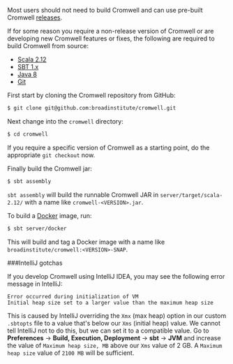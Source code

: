 Most users should not need to build Cromwell and can use pre-built Cromwell [releases](Getting).

If for some reason you require a non-release version of Cromwell or are developing new Cromwell
features or fixes, the following are required to build Cromwell from source:

* [Scala 2.12](http://www.scala-lang.org/)
* [SBT 1.x](https://www.scala-sbt.org/)
* [Java 8](http://www.oracle.com/technetwork/java/javase/overview/java8-2100321.html)
* [Git](https://git-scm.com/)

First start by cloning the Cromwell repository from GitHub:

```bash
$ git clone git@github.com:broadinstitute/cromwell.git
```

Next change into the `cromwell` directory:

```bash
$ cd cromwell
```

If you require a specific version of Cromwell as a starting point, do the appropriate `git checkout` now. 

Finally build the Cromwell jar:

```bash
$ sbt assembly
```

`sbt assembly` will build the runnable Cromwell JAR in `server/target/scala-2.12/` with a name like `cromwell-<VERSION>.jar`.

To build a [Docker](https://www.docker.com/) image, run:

```bash
$ sbt server/docker
```

This will build and tag a Docker image with a name like `broadinstitute/cromwell:<VERSION>-SNAP`.

###IntelliJ gotchas

If you develop Cromwell using IntelliJ IDEA, you may see the following error message in IntelliJ:

```
Error occurred during initialization of VM
Initial heap size set to a larger value than the maximum heap size
```

This is caused by IntelliJ overriding the `Xmx` (max heap) option in our custom `.sbtopts` file to a value that's below 
our `Xms` (initial heap) value.  We cannot tell IntelliJ not to do this, but we can set it to a compatible value.
Go to **Preferences** -> **Build, Execution, Deployment** -> **sbt** -> **JVM** and increase the value of `Maximum heap size, MB` above 
our `Xms` value of 2 GB.  A `Maximum heap size` value of `2100 MB` will be sufficient.

